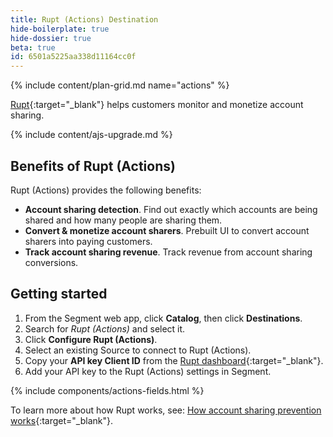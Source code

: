 ```yaml
---
title: Rupt (Actions) Destination
hide-boilerplate: true
hide-dossier: true
beta: true
id: 6501a5225aa338d11164cc0f
---
```


{% include content/plan-grid.md name="actions" %}

[Rupt](https://rupt.dev?utm_source=segment.com&utm_medium=docs&utm_campaign=partners){:target="_blank"} helps customers monitor and monetize account sharing.

{% include content/ajs-upgrade.md %}

## Benefits of Rupt (Actions)

Rupt (Actions) provides the following benefits:

- **Account sharing detection**. Find out exactly which accounts are being shared and how many people are sharing them.
- **Convert & monetize account sharers**. Prebuilt UI to convert account sharers into paying customers.
- **Track account sharing revenue**. Track revenue from account sharing conversions.

## Getting started

1. From the Segment web app, click **Catalog**, then click **Destinations**.
2. Search for *Rupt (Actions)* and select it.
3. Click **Configure Rupt (Actions)**.
4. Select an existing Source to connect to Rupt (Actions).
5. Copy your **API key Client ID** from the [Rupt dashboard](https://dashboard.rupt.dev?utm_source=segment.com&utm_medium=docs&utm_campaign=partners){:target="_blank"}.
6. Add your API key to the Rupt (Actions) settings in Segment.

{% include components/actions-fields.html %}

To learn more about how Rupt works, see: [How account sharing prevention works](https://www.rupt.dev/docs/how-account-sharing-prevention-works?utm_source=segment.com&utm_medium=docs&utm_campaign=partners){:target="_blank"}.
